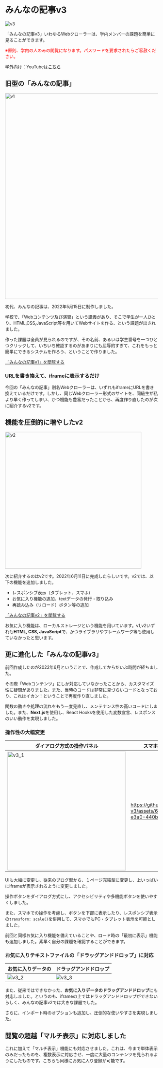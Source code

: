 # みんなの記事v3
![v3](https://github.com/KadoProG/everyone-v3/assets/65702927/a900ec45-8c0b-42be-8f48-bdbd30f81bc7)

「みんなの記事v3」いわゆるWebクローラーは、学内メンバーの課題を簡単に見ることができます。

<p style="color:red">※原則、学内の人のみの閲覧になります。パスワードを要求されたらご容赦ください。</p>

学外向け：YouTubeは[こちら](https://youtu.be/Lw88J6RVvgk)

## 旧型の「みんなの記事」

<img width="676" alt="v1" src="https://github.com/KadoProG/everyone-v3/assets/65702927/e1179607-a24f-4dd5-a57e-6723d8ba85cb">

初代、みんなの記事は、2022年5月15日に制作しました。

学校で、「Webコンテンツ及び演習」という講義があり、そこで学生が一人ひとり、HTML,CSS,JavaScript等を用いてWebサイトを作る、という課題が出されました。

作った課題は全員が見られるのですが、その名前、あるいは学生番号を一つひとつクリックして、いちいち確認するのがあまりにも屈辱的すぎて、これをもっと簡単にできるシステムを作ろう、ということで作りました。

[「みんなの記事v1」を閲覧する](https://fast5-blog.com/html-product/uni-web/blogs/everyone.html)

### URLを書き換えて、iframeに表示するだけ

今回の「みんなの記事」別名Webクローラーは、いずれもiframeにURLを書き換えているだけです。しかし、同じWebクローラー形式のサイトを、同級生が私より早く作ってしまい、かつ機能も豊富だったことから、再度作り直したのが次に紹介するv2です。

## 機能を圧倒的に増やしたv2

<img width="449" alt="v2" src="https://github.com/KadoProG/everyone-v3/assets/65702927/b0b3c287-8c7d-4399-b372-57994d6df9a9">

次に紹介するのはv2です。2022年6月11日に完成したらしいです。v2では、以下の機能を追加しました。

- レスポンシブ表示（タブレット、スマホ）
- お気に入り機能の追加、textデータの発行・取り込み
- 再読み込み（リロード）ボタン等の追加

[「みんなの記事v2」を閲覧する](https://fast5-blog.com/html-product/uni-web/blogs/newEveryone.html)

お気に入り機能は、ローカルストレージという機能を用いています。v1,v2いずれも**HTML, CSS, JavaScript**で、かつライブラリやフレームワーク等も使用していなかったと思います。

## 更に進化した「みんなの記事v3」

前回作成したのが2022年6月ということで、作成してからだいぶ時間が経ちました。

その際「Webコンテンツ」にしか対応していなかったことから、カスタマイズ性に疑問がありました。また、当時のコードは非常に見づらいコードとなっており、これはイカン！ということで再度作り直しました。

関数の動きや処理の流れをもう一度見直し、メンテナンス性の高いコードにしました。また、**Next.js**を使用し、React Hooksを使用した変数宣言、レスポンスのいい動作を実現しました。

### 操作性の大幅変更

|ダイアログ方式の操作パネル|スマホUIでのレスポンシブ確認|
|--|--|
|<img width="390" alt="v3_1" src="https://github.com/KadoProG/everyone-v3/assets/65702927/35bcb7cb-b6b6-466a-a6ee-d1de4aaaf466">|https://github.com/KadoProG/everyone-v3/assets/65702927/37a8d001-e3a0-440b-9775-c10eb881f9af|

UIも大幅に変更し、従来のブログ型から、１ページ完結型に変更し、上いっぱいにiframeが表示されるように変更しました。

操作ボタンをダイアログ方式にし、アクセシビリティや多機能ボタンを使いやすくしました。

また、スマホでの操作を考慮し、ボタンを下部に表示したり、レスポンシブ表示の`transform: scale()`を併用して、スマホでもPC・タブレット表示を可能としました。

前回と同様お気に入り機能を備えていることや、ロード時の「最初に表示」機能も追加しました。素早く自分の課題を確認することができます。

### お気に入りテキストファイルの「ドラッグアンドドロップ」に対応

|お気に入りデータの|ドラッグアンドドロップ|
|--|--|
|![v3_2](https://github.com/KadoProG/everyone-v3/assets/65702927/d447f206-9c1f-4bde-b2b6-61cba3f05edb)|![v3_3](https://github.com/KadoProG/everyone-v3/assets/65702927/e3b44d01-999b-48da-93df-ad121ba1307d)|

また、従来ではできなかった、**お気に入りデータのドラッグアンドドロップ**にも対応しました。というのも、iframeの上ではドラッグアンドドロップができないらしく、みんなの記事v2では大きな課題でした。

さらに、インポート時のオプションも追加し、圧倒的な使いやすさを実現しました。

## 閲覧の超越「マルチ表示」に対応しました

これに加えて「マルチ表示」機能にも対応させました。これは、今まで単体表示のみだったものを、複数表示に対応させ、一度に大量のコンテンツを見られるようにしたものです。こちらも同様にお気に入り登録が可能です。

